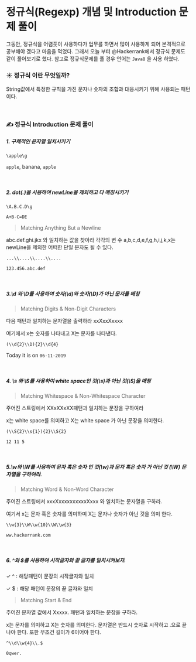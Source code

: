<h1><a name="header-n286" class="md-header-anchor md-print-anchor" href="af://n286"> </a><span>정규식(Regexp) 개념 및 Introduction 문제 풀이</span></h1>
<p><span>그동안, 정규식을 어렴풋이 사용하다가 업무를 하면서 많이 사용하게 되어 본격적으로 공부해야 겠다고 마음을 먹었다. 그래서 오늘 부터 @Hackerrank에서 정규식 문제도 같이 풀어보기로 했다. 참고로 정규식문제를 풀 경우 언어는 </span><code>Java8</code><span> 을 사용 하였다.</span></p>
<h3><a name="header-n288" class="md-header-anchor md-print-anchor" href="af://n288"> </a><span>☀️ 정규식 이란 무엇일까?</span></h3>
<p><span>String값에서 특정한 규칙을 가진 문자나 숫자의 조합과 대응시키기 위해 사용되는 패턴이다.</span></p>
<p>&nbsp;</p>
<h3><a name="header-n291" class="md-header-anchor md-print-anchor" href="af://n291"> </a><span>✍️ 정규식 Introduction 문제 풀이</span></h3>
<h5><a name="header-n292" class="md-header-anchor md-print-anchor" href="af://n292"> </a><span>1. 구체적인 문자열 일치시키기</span></h5>
<pre><code class='language-pseudocode' lang='pseudocode'>\apple\g
</code></pre>
<p><span> </span><code>apple</code><span>, banana,  </span><code>apple</code></p>
<p>&nbsp;</p>
<h5><a name="header-n296" class="md-header-anchor md-print-anchor" href="af://n296"> </a><span>2. dot(.)을 사용하여 newLine을 제외하고 다 매칭시키기 </span></h5>
<pre><code class='language-pseudocode' lang='pseudocode'>\A.B.C.D\g
</code></pre>
<p><code>A+B-C=DE</code></p>
<blockquote><p><span> Matching Anything But a Newline</span></p>
</blockquote>
<p><span>abc.def.ghi.jkx 와 일치하는 값을 찾아라 각각의 변 수 a,b,c,d,e,f,g,h,i,j,k,x는 newLine을 제외한 어떠한 단일 문자도 될 수 있다.</span></p>
<pre><code class='language-\\pseudocode' lang='\\pseudocode'>...\\....\\....\\....
</code></pre>
<p><code>123.456.abc.def</code></p>
<p>&nbsp;</p>
<h5><a name="header-n305" class="md-header-anchor md-print-anchor" href="af://n305"> </a><span>3.\d 와 \D를 사용하여 숫자(\d)와 숫자(\D)가 아닌 문자를 매칭</span></h5>
<blockquote><p><span>Matching Digits &amp; Non-Digit Characters</span></p>
</blockquote>
<p><span>다음 패턴과 일치하는 문자열을 출력하라 xxXxxXxxxx</span></p>
<p><span>여기에서 x는 숫자를 나타내고 X는 문자를 나타낸다.</span></p>
<pre><code class='language-pseudocode' lang='pseudocode'>(\\d{2}\\D){2}\\d{4}
</code></pre>
<p><span>Today it is on </span><code>06-11-2019</code></p>
<p>&nbsp;</p>
<h5><a name="header-n313" class="md-header-anchor md-print-anchor" href="af://n313"> </a><span>4. \s 와 \S를 사용하여 white space인 것(\s)과 아닌 것(\S)을 매칭 </span></h5>
<blockquote><p><span> Matching Whitespace &amp; Non-Whitespace Character</span></p>
</blockquote>
<p><span>주어진 스트링에서 XXxXXxXX패턴과 일치하는 문장을 구하여라</span></p>
<p><span>x는 white space를 의미하고 X는 white space 가 아닌 문장을 의미한다.</span></p>
<pre><code class='language-pseudocode' lang='pseudocode'>(\\S{2}\\s{1}){2}\\S{2}
</code></pre>
<p><span> </span><code>12 11 5</code></p>
<p>&nbsp;</p>
<h5><a name="header-n321" class="md-header-anchor md-print-anchor" href="af://n321"> </a><span>5.\w와 \W를 사용하여 문자 혹은 숫자 인 것(\w)과 문자 혹은 숫자 가 아닌 것 (\W) 문자열을 구하여라.</span></h5>
<blockquote><p><span> Matching Word &amp; Non-Word Character</span></p>
</blockquote>
<p><span>주어진 스트링에서 xxxXxxxxxxxxxxXxxx 와 일치하는 문자열을 구하라.</span></p>
<p><span>여기서 x는 문자 혹은 숫자를 의미하며 X는 문자나 숫자가 아닌 것을 의미 한다.</span></p>
<pre><code class='language-pseudocode' lang='pseudocode'>\\w{3}\\W\\w{10}\\W\\w{3}
</code></pre>
<p><code>ww.hackerrank.com</code></p>
<p>&nbsp;</p>
<h5><a name="header-n329" class="md-header-anchor md-print-anchor" href="af://n329"> </a><span>6. ^와 $를 사용하여 시작글자와 끝 글자를 일치시켜보자.</span></h5>
<p><span>✓ ^ : 해당패턴이 문장의 시작글자와 일치 </span></p>
<p><span>✓ $ : 해당 패턴이 문장의 끝 글자와 일치</span></p>
<blockquote><p><span>Matching Start &amp; End</span></p>
</blockquote>
<p><span>주어진 문자열 값에서 Xxxxx. 패턴과 일치하는 문장을 구하라. </span></p>
<p><span>x는 문자를 의미하고 X는 숫자를 의미한다. 문자열은 반드시 숫자로 시작하고 .으로 끝나야 한다. 또한 무조건 길이가 6이어야 한다.</span></p>
<pre><code class='language-pseudocode' lang='pseudocode'>^\\d\\w{4}\\.$
</code></pre>
<p><code>0qwer.</code></p>
<p>&nbsp;</p>
